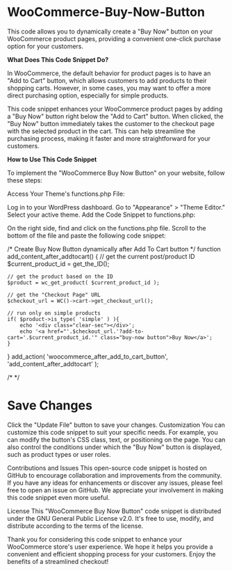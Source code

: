 # WooCommerce-Buy-Now-Button
This code allows you to dynamically create a "Buy Now" button on your WooCommerce product pages, providing a convenient one-click purchase option for your customers.

**What Does This Code Snippet Do?**

In WooCommerce, the default behavior for product pages is to have an "Add to Cart" button, which allows customers to add products to their shopping carts. However, in some cases, you may want to offer a more direct purchasing option, especially for simple products.

This code snippet enhances your WooCommerce product pages by adding a "Buy Now" button right below the "Add to Cart" button. When clicked, the "Buy Now" button immediately takes the customer to the checkout page with the selected product in the cart. This can help streamline the purchasing process, making it faster and more straightforward for your customers.

**How to Use This Code Snippet**

To implement the "WooCommerce Buy Now Button" on your website, follow these steps:

Access Your Theme's functions.php File:

Log in to your WordPress dashboard.
Go to "Appearance" > "Theme Editor."
Select your active theme.
Add the Code Snippet to functions.php:

On the right side, find and click on the functions.php file.
Scroll to the bottom of the file and paste the following code snippet:


/* Create Buy Now Button dynamically after Add To Cart button */
function add_content_after_addtocart() {
    // get the current post/product ID
    $current_product_id = get_the_ID();
 
    // get the product based on the ID
    $product = wc_get_product( $current_product_id );
 
    // get the "Checkout Page" URL
    $checkout_url = WC()->cart->get_checkout_url();
 
    // run only on simple products
    if( $product->is_type( 'simple' ) ){
        echo '<div class="clear-sec"></div>';
        echo '<a href="'.$checkout_url.'?add-to-cart='.$current_product_id.'" class="buy-now button">Buy Now</a>';
    }
}
add_action( 'woocommerce_after_add_to_cart_button', 'add_content_after_addtocart' );

/* */


# Save Changes

Click the "Update File" button to save your changes.
Customization
You can customize this code snippet to suit your specific needs. For example, you can modify the button's CSS class, text, or positioning on the page. You can also control the conditions under which the "Buy Now" button is displayed, such as product types or user roles.

Contributions and Issues
This open-source code snippet is hosted on GitHub to encourage collaboration and improvements from the community. If you have any ideas for enhancements or discover any issues, please feel free to open an issue on GitHub. We appreciate your involvement in making this code snippet even more useful.

License
This "WooCommerce Buy Now Button" code snippet is distributed under the GNU General Public License v2.0. It's free to use, modify, and distribute according to the terms of the license.

Thank you for considering this code snippet to enhance your WooCommerce store's user experience. We hope it helps you provide a convenient and efficient shopping process for your customers. Enjoy the benefits of a streamlined checkout!
